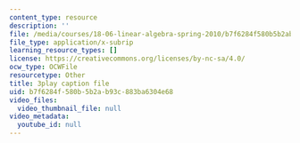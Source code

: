 ```yaml
---
content_type: resource
description: ''
file: /media/courses/18-06-linear-algebra-spring-2010/b7f6284f580b5b2ab93c883ba6304e68_0h43aV4aH7I.vtt
file_type: application/x-subrip
learning_resource_types: []
license: https://creativecommons.org/licenses/by-nc-sa/4.0/
ocw_type: OCWFile
resourcetype: Other
title: 3play caption file
uid: b7f6284f-580b-5b2a-b93c-883ba6304e68
video_files:
  video_thumbnail_file: null
video_metadata:
  youtube_id: null
---
```

